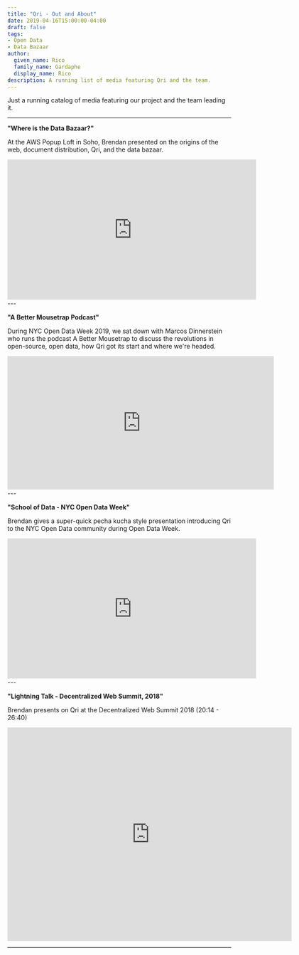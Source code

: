 ```yaml
---
title: "Qri - Out and About"
date: 2019-04-16T15:00:00-04:00
draft: false
tags:
- Open Data
- Data Bazaar
author:
  given_name: Rico
  family_name: Gardaphe
  display_name: Rico
description: A running list of media featuring Qri and the team.
---
```


Just a running catalog of media featuring our project and the team leading it. 


----
**"Where is the Data Bazaar?"**

At the AWS Popup Loft in Soho, Brendan presented on the origins of the web, document distribution, Qri, and the data bazaar. 

<iframe width="560" height="315" src="https://www.youtube.com/embed/GcPU1Os2-Q8" frameborder="0" allow="accelerometer; autoplay; encrypted-media; gyroscope; picture-in-picture" allowfullscreen></iframe>
---

**"A Better Mousetrap Podcast"**

During NYC Open Data Week 2019, we sat down with Marcos Dinnerstein who runs the podcast A Better Mousetrap to discuss the revolutions in open-source, open data, how Qri got its start and where we're headed. 

<iframe src="https://anchor.fm/marcos-dinnerstein/embed/episodes/Qri---with-Brendan-OBrien--Rico-Gardaphe-e3e2j4/a-abhlsl" height="300px" width="600px" frameborder="0" scrolling="no"></iframe>
---

**"School of Data - NYC Open Data Week"**

Brendan gives a super-quick pecha kucha style presentation introducing Qri to the NYC Open Data community during Open Data Week. 

<iframe width="560" height="315" src="https://www.youtube.com/embed/NztgOtjnd_0?start=28386" frameborder="0" allow="accelerometer; autoplay; encrypted-media; gyroscope; picture-in-picture" allowfullscreen></iframe>
---

**"Lightning Talk - Decentralized Web Summit, 2018"**

Brendan presents on Qri at the Decentralized Web Summit 2018 (20:14 - 26:40)

<iframe src="https://archive.org/embed/decentralizedwebsummitmedia-2018-hyperroom" width="640" height="480" frameborder="0" webkitallowfullscreen="true" mozallowfullscreen="true" allowfullscreen></iframe>


---